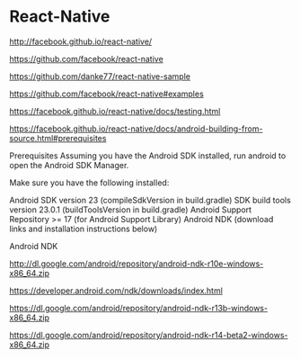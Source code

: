 # React-Native   

http://facebook.github.io/react-native/



https://github.com/facebook/react-native



https://github.com/danke77/react-native-sample



https://github.com/facebook/react-native#examples


https://facebook.github.io/react-native/docs/testing.html



https://facebook.github.io/react-native/docs/android-building-from-source.html#prerequisites


Prerequisites 
Assuming you have the Android SDK installed, run android to open the Android SDK Manager.

Make sure you have the following installed:

Android SDK version 23 (compileSdkVersion in build.gradle)
SDK build tools version 23.0.1 (buildToolsVersion in build.gradle)
Android Support Repository >= 17 (for Android Support Library)
Android NDK (download links and installation instructions below)



Android NDK

http://dl.google.com/android/repository/android-ndk-r10e-windows-x86_64.zip

https://developer.android.com/ndk/downloads/index.html


https://dl.google.com/android/repository/android-ndk-r13b-windows-x86_64.zip

https://dl.google.com/android/repository/android-ndk-r14-beta2-windows-x86_64.zip
